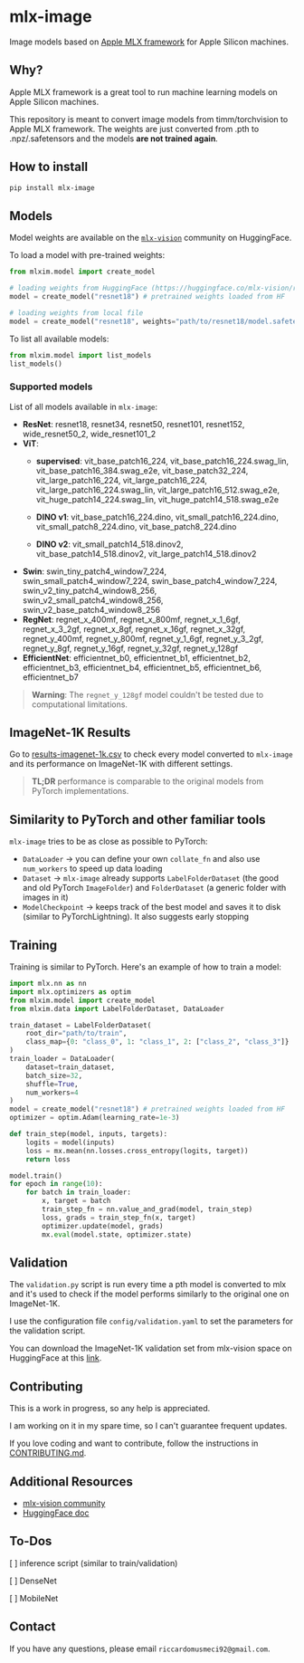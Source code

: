 # **mlx-image**
Image models based on [Apple MLX framework](https://github.com/ml-explore/mlx) for Apple Silicon machines.

## **Why?**

Apple MLX framework is a great tool to run machine learning models on Apple Silicon machines.

This repository is meant to convert image models from timm/torchvision to Apple MLX framework. The weights are just converted from .pth to .npz/.safetensors and the models **are not trained again**.

## How to install

```bash
pip install mlx-image
```

## Models

Model weights are available on the [`mlx-vision`](https://huggingface.co/mlx-vision) community on HuggingFace.

To load a model with pre-trained weights:
```python
from mlxim.model import create_model

# loading weights from HuggingFace (https://huggingface.co/mlx-vision/resnet18-mlxim)
model = create_model("resnet18") # pretrained weights loaded from HF

# loading weights from local file
model = create_model("resnet18", weights="path/to/resnet18/model.safetensors")
```

To list all available models:

```python
from mlxim.model import list_models
list_models()
```

### Supported models

List of all models available in `mlx-image`:

* **ResNet**: resnet18, resnet34, resnet50, resnet101, resnet152, wide_resnet50_2, wide_resnet101_2
* **ViT**:
    * **supervised**: vit_base_patch16_224, vit_base_patch16_224.swag_lin, vit_base_patch16_384.swag_e2e, vit_base_patch32_224, vit_large_patch16_224, vit_large_patch16_224, vit_large_patch16_224.swag_lin, vit_large_patch16_512.swag_e2e, vit_huge_patch14_224.swag_lin, vit_huge_patch14_518.swag_e2e
    
    * **DINO v1**: vit_base_patch16_224.dino, vit_small_patch16_224.dino, vit_small_patch8_224.dino, vit_base_patch8_224.dino

    * **DINO v2**: vit_small_patch14_518.dinov2, vit_base_patch14_518.dinov2, vit_large_patch14_518.dinov2
* **Swin**: swin_tiny_patch4_window7_224, swin_small_patch4_window7_224, swin_base_patch4_window7_224, swin_v2_tiny_patch4_window8_256, swin_v2_small_patch4_window8_256, swin_v2_base_patch4_window8_256
* **RegNet**: regnet_x_400mf, regnet_x_800mf, regnet_x_1_6gf, regnet_x_3_2gf, regnet_x_8gf, regnet_x_16gf, regnet_x_32gf, regnet_y_400mf, regnet_y_800mf, regnet_y_1_6gf, regnet_y_3_2gf, regnet_y_8gf, regnet_y_16gf, regnet_y_32gf, regnet_y_128gf
* **EfficientNet**: efficientnet_b0, efficientnet_b1, efficientnet_b2, efficientnet_b3, efficientnet_b4, efficientnet_b5, efficientnet_b6, efficientnet_b7

> **Warning**: The `regnet_y_128gf` model couldn't be tested due to computational limitations.

## ImageNet-1K Results

Go to [results-imagenet-1k.csv](https://github.com/riccardomusmeci/mlx-image/blob/main/results/results-imagenet-1k.csv) to check every model converted to `mlx-image` and its performance on ImageNet-1K with different settings.

> **TL;DR** performance is comparable to the original models from PyTorch implementations.


## Similarity to PyTorch and other familiar tools

`mlx-image` tries to be as close as possible to PyTorch:
- `DataLoader` -> you can define your own `collate_fn` and also use `num_workers` to speed up data loading
- `Dataset` -> `mlx-image` already supports `LabelFolderDataset` (the good and old PyTorch `ImageFolder`) and `FolderDataset` (a generic folder with images in it)
- `ModelCheckpoint` -> keeps track of the best model and saves it to disk (similar to PyTorchLightning). It also suggests early stopping

## Training

Training is similar to PyTorch. Here's an example of how to train a model:

```python
import mlx.nn as nn
import mlx.optimizers as optim
from mlxim.model import create_model
from mlxim.data import LabelFolderDataset, DataLoader

train_dataset = LabelFolderDataset(
    root_dir="path/to/train",
    class_map={0: "class_0", 1: "class_1", 2: ["class_2", "class_3"]}
)
train_loader = DataLoader(
    dataset=train_dataset,
    batch_size=32,
    shuffle=True,
    num_workers=4
)
model = create_model("resnet18") # pretrained weights loaded from HF
optimizer = optim.Adam(learning_rate=1e-3)

def train_step(model, inputs, targets):
    logits = model(inputs)
    loss = mx.mean(nn.losses.cross_entropy(logits, target))
    return loss

model.train()
for epoch in range(10):
    for batch in train_loader:
        x, target = batch
        train_step_fn = nn.value_and_grad(model, train_step)
        loss, grads = train_step_fn(x, target)
        optimizer.update(model, grads)
        mx.eval(model.state, optimizer.state)
```

## **Validation**

The `validation.py` script is run every time a pth model is converted to mlx and it's used to check if the model performs similarly to the original one on ImageNet-1K.

I use the configuration file `config/validation.yaml` to set the parameters for the validation script.

You can download the ImageNet-1K validation set from mlx-vision space on HuggingFace at this [link](https://huggingface.co/datasets/mlx-vision/imagenet-1k).

## **Contributing**

This is a work in progress, so any help is appreciated.

I am working on it in my spare time, so I can't guarantee frequent updates.

If you love coding and want to contribute, follow the instructions in [CONTRIBUTING.md](CONTRIBUTING.md).

## Additional Resources

* [mlx-vision community](https://huggingface.co/mlx-vision)
* [HuggingFace doc](https://huggingface.co/docs/hub/main/en/mlx-image)

## **To-Dos**

[ ] inference script (similar to train/validation)

[ ] DenseNet

[ ] MobileNet

## Contact

If you have any questions, please email `riccardomusmeci92@gmail.com`.